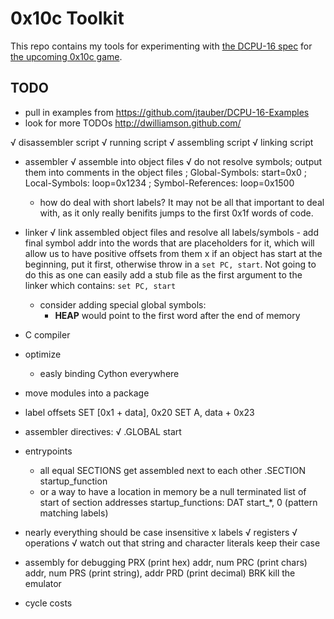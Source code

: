# 0x10c Toolkit

This repo contains my tools for experimenting with [the DCPU-16 spec](http://0x10c.com/doc/dcpu-16.txt) for [the upcoming 0x10c game](http://0x10c.com/).

## TODO

- pull in examples from https://github.com/jtauber/DCPU-16-Examples
- look for more TODOs http://dwilliamson.github.com/

√ disassembler script
√ running script
√ assembling script
√ linking script
	
- assembler
	√ assemble into object files
	√ do not resolve symbols; output them into comments in the object files
		; Global-Symbols: start=0x0
		; Local-Symbols: loop=0x1234
		; Symbol-References: loop=0x1500
	- how do deal with short labels?
		It may not be all that important to deal with, as it only really
		benifits jumps to the first 0x1f words of code.
	
- linker
	√ link assembled object files and resolve all labels/symbols
		- add final symbol addr into the words that are placeholders for it,
		  which will allow us to have positive offsets from them
	x if an object has start at the beginning, put it first, otherwise throw
	  in a `set PC, start`. Not going to do this as one can easily add a stub
	  file as the first argument to the linker which contains: `set PC, start`
	- consider adding special global symbols:
		- __HEAP__ would point to the first word after the end of memory

- C compiler

- optimize
	- easly binding Cython everywhere

- move modules into a package

- label offsets
	SET [0x1 + data], 0x20
	SET A, data + 0x23

- assembler directives:
	√ .GLOBAL start

- entrypoints
	- all equal SECTIONS get assembled next to each other
		.SECTION startup_function
	- or a way to have a location in memory be a null terminated list of start of section addresses
		startup_functions: DAT start_*, 0 (pattern matching labels)

- nearly everything should be case insensitive
	x labels
	√ registers
	√ operations
	√ watch out that string and character literals keep their case

- assembly for debugging
	PRX (print hex)   addr, num
	PRC (print chars) addr, num
	PRS (print string), addr
	PRD (print decimal)
	BRK
		kill the emulator
	
- cycle costs


